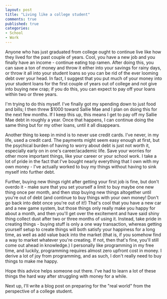 ```yaml
---
layout: post
title: "Living like a college student"
comments: true
published: true
categories:
- School
- Work
---
```


Anyone who has just graduated from college ought to continue live like how they
lived for the past couple of years.  Cool, you have a new job and you finally
have an income - continue eating top ramen.  After doing this, you can save
a ton of money and throw it either into your savings for rainy days, or
throw it all into your student loans so you can be rid of the ever looming
debt over your head.  In fact, I suggest that you put much of your money into
your student loans for the first couple of years out of college and not give
into buying new crap; if you do this, you can expect to pay off your loans
within two or three years.

I'm trying to do this myself.  I've finally got my spending down to just food
and bills; I then threw $1000 toward Sallie Mae and I plan on doing this
for the next few months.  If I keep this up, this means I get to pay off my
Sallie Mae debt in roughly a year.  Once that happens, I can continue doing
the same thing but for my other loans, until it all disappears.

Another thing to keep in mind is to never use credit cards.  I've never, in
my life, used a credit card.  The payments might seem easy enough at first,
but the psychical burden of having to worry about debt is just not worth it,
especially early on in one's career/academic life.  Save your worries for
other more important things, like your career or your school work.  I take
a lot of pride in the fact that I've bought nearly everything that I own with my own
money - I've actually worked to buy my things without having to sink myself
into further debt.

Further, buying new things right after getting your first job is fine, but
don't overdo it - make sure that you set yourself a limit to buy maybe
one new thing once per month, and then stop buying new things altogether until
you're out of debt (and continue to buy things with your own money! Don't
go back into debt once you're out of it!)  That's cool that you have a new
car and a new game system, but those things only really make you happy for
about a month, and then you'll get over the excitement and have said shiny
thing collect dust after two or three months of using it.  Instead, take pride
in creating things - buying stuff is only a one way transaction, whereas
getting yourself setup to create things will both satisfy your happiness for
a long time, as well as add value back into the market (that is, if you somehow
find a way to market whatever you're creating.  If not, then that's fine, you'll
still come out ahead in knowledge.)  I personally like programming in my free
time, and luckily, programming requires almost zero upfront cost in money.
I derive a lot of joy from programming, and as such, I don't really need to
buy things to make me happy.

Hope this advice helps someone out there.  I've had to learn a lot of these
things the hard way after struggling with money for a while.

Next up, I'll write a blog post on preparing for the "real world" from the
perspective of a college student.
